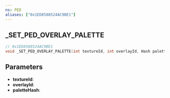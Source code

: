 ```yaml
---
ns: PED
aliases: ["0x1ED8588524AC9BE1"]
---
```

## _SET_PED_OVERLAY_PALETTE

```c
// 0x1ED8588524AC9BE1
void _SET_PED_OVERLAY_PALETTE(int textureId, int overlayId, Hash paletteHash);
```

## Parameters
* **textureId**:
* **overlayId**:
* **paletteHash**:
